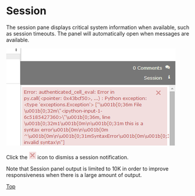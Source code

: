 # Session

The session pane displays critical system information when available, such as session timeouts. The panel will automatically open when messages are available.

![RCloud Session Information in the Right Windowshade Panel](img/session.png)

Click the ![Session Close Icon](img/session_close.png) icon to dismiss a session notification.

Note that Session panel output is limited to 10K in order to improve responsiveness when there is a large amount of output.

[Top](#TOP)

<a name="rstudioshinysupport"></a>
